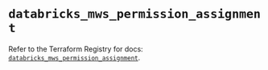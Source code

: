 # `databricks_mws_permission_assignment`

Refer to the Terraform Registry for docs: [`databricks_mws_permission_assignment`](https://registry.terraform.io/providers/databricks/databricks/1.63.0/docs/resources/mws_permission_assignment).
